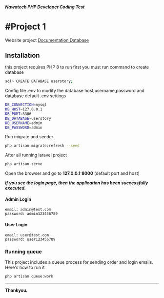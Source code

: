 ##### Nawatech PHP Developer Coding Test
# #Project 1
Website project
[Documentation Database](https://github.com/androjovi/waizly_test/blob/main/backend/userStory/DocumentationDatabase.pdf)
## Installation

this project requires PHP 8 to run
first you must run command to create database
```sh
sql> CREATE DATABASE userstory;
```

Config file .env to modify the database host,username,password and database
default .env settings
```sh
DB_CONNECTION=mysql
DB_HOST=127.0.0.1
DB_PORT=3306
DB_DATABASE=userstory
DB_USERNAME=admin
DB_PASSWORD=admin
```

Run migrate and seeder

```sh
php artisan migrate:refresh --seed
```

After all running laravel project

```sh
php artisan serve
```

Open the browser and go to **127.0.0.1:8000** (default port and host)

***If you see the login page, then the application has been successfully executed.***

#### Admin Login
```
email: admin@test.com
password: admin123456789
```
#### User Login
```
email: user@test.com
password: user123456789
```

### Running queue

This project includes a queue process for sending order and login emails. Here's how to run it

```sh
php artisan queue:work
```
---
**Thankyou.**
